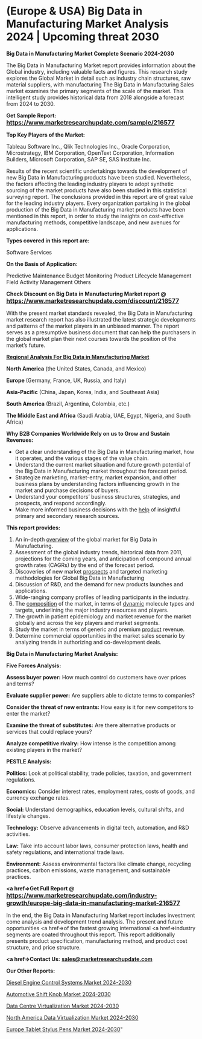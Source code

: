 # (Europe & USA) Big Data in Manufacturing Market Analysis 2024 | Upcoming threat 2030

<strong>Big Data in Manufacturing Market Complete Scenario 2024-2030</strong>

The Big Data in Manufacturing Market report provides information about the Global industry, including valuable facts and figures. This research study explores the Global Market in detail such as industry chain structures, raw material suppliers, with manufacturing The Big Data in Manufacturing Sales market examines the primary segments of the scale of the market. This intelligent study provides historical data from 2018 alongside a forecast from 2024 to 2030.

<strong>Get Sample Report: <a href=https://www.marketresearchupdate.com/sample/216577><font size=3 color=#0000ff>https://www.marketresearchupdate.com/sample/216577</font></a></strong>

<strong>Top Key Players of the Market:</strong>

Tableau Software Inc., Qlik Technologies Inc., Oracle Corporation, Microstrategy, IBM Corporation, OpenText Corporation, Information Builders, Microsoft Corporation, SAP SE, SAS Institute Inc.

Results of the recent scientific undertakings towards the development of new Big Data in Manufacturing products have been studied. Nevertheless, the factors affecting the leading industry players to adopt synthetic sourcing of the market products have also been studied in this statistical surveying report. The conclusions provided in this report are of great value for the leading industry players. Every organization partaking in the global production of the Big Data in Manufacturing market products have been mentioned in this report, in order to study the insights on cost-effective manufacturing methods, competitive landscape, and new avenues for applications.

<strong>Types covered in this report are: </strong>

Software
Services

<strong>On the Basis of Application:</strong>

Predictive Maintenance
Budget Monitoring
Product Lifecycle Management
Field Activity Management
Others

<strong>Check Discount on Big Data in Manufacturing Market report @ <a href=https://www.marketresearchupdate.com/discount/216577><font size=3 color=#0000ff>https://www.marketresearchupdate.com/discount/216577</font></a></strong>

With the present market standards revealed, the Big Data in Manufacturing market research report has also illustrated the latest strategic developments and patterns of the market players in an unbiased manner. The report serves as a presumptive business document that can help the purchasers in the global market plan their next courses towards the position of the market’s future.

<strong><u><b>Regional Analysis For Big Data in Manufacturing Market</b></u></strong>

<strong><b>North America</b></strong> (the United States, Canada, and Mexico)

<strong><b>Europe </b></strong>(Germany, France, UK, Russia, and Italy)

<strong><b>Asia-Pacific</b></strong> (China, Japan, Korea, India, and Southeast Asia)

<strong><b>South America</b></strong> (Brazil, Argentina, Colombia, etc.)

<strong><b>The Middle East and Africa</b></strong> (Saudi Arabia, UAE, Egypt, Nigeria, and South Africa)

<strong>Why B2B Companies Worldwide Rely on us to Grow and Sustain Revenues:</strong>
<ul>
  <li>Get a clear understanding of the Big Data in Manufacturing market, how it operates, and the various stages of the value chain.</li>
  <li>Understand the current market situation and future growth potential of the Big Data in Manufacturing market throughout the forecast period.</li>
  <li>Strategize marketing, market-entry, market expansion, and other business plans by understanding factors influencing growth in the market and purchase decisions of buyers.</li>
  <li>Understand your competitors’ business structures, strategies, and prospects, and respond accordingly.</li>
  <li>Make more informed business decisions with the <a href=ASDF991299>help</a> of insightful primary and secondary research sources.</li>
</ul>
<strong>This report provides:</strong>
<ol>
  <li>An in-depth <a href=>overview</a> of the global market for Big Data in Manufacturing.</li>
  <li>Assessment of the global industry trends, historical data from 2011, projections for the coming years, and anticipation of compound annual growth rates (CAGRs) by the end of the forecast period.</li>
  <li>Discoveries of new market <a href=>prospects</a> and targeted marketing methodologies for Global Big Data in Manufacturing</li>
  <li>Discussion of R&amp;D, and the demand for new products launches and applications.</li>
  <li>Wide-ranging company profiles of leading participants in the industry.</li>
  <li>The <a href=ASDF881288>composition</a> of the market, in terms of <a href=>dynamic</a> molecule types and targets, underlining the major industry resources and players.</li>
  <li>The growth in patient epidemiology and market revenue for the market globally and across the key players and market segments.</li>
  <li>Study the market in terms of generic and premium <a href=>product</a> revenue.</li>
  <li>Determine commercial opportunities in the market sales scenario by analyzing trends in authorizing and co-development deals.</li>
</ol>

<strong>Big Data in Manufacturing Market Analysis:</strong>

<strong>Five Forces Analysis:</strong>

<strong>Assess buyer power:</strong> How much control do customers have over prices and terms?

<strong>Evaluate supplier power:</strong> Are suppliers able to dictate terms to companies?

<strong>Consider the threat of new entrants:</strong> How easy is it for new competitors to enter the market?

<strong>Examine the threat of substitutes:</strong> Are there alternative products or services that could replace yours?

<strong>Analyze competitive rivalry:</strong> How intense is the competition among existing players in the market?

<strong>PESTLE Analysis:</strong>

<strong>Politics:</strong> Look at political stability, trade policies, taxation, and government regulations.

<strong>Economics:</strong> Consider interest rates, employment rates, costs of goods, and currency exchange rates.

<strong>Social:</strong> Understand demographics, education levels, cultural shifts, and lifestyle changes.

<strong>Technology:</strong> Observe advancements in digital tech, automation, and R&D activities.

<strong>Law:</strong> Take into account labor laws, consumer protection laws, health and safety regulations, and international trade laws.

<strong>Environment:</strong> Assess environmental factors like climate change, recycling practices, carbon emissions, waste management, and sustainable practices.

<strong><a href=>Get Full Report</a> @ <a href=https://www.marketresearchupdate.com/industry-growth/europe-big-data-in-manufacturing-market-216577><font size=3 color=#0000ff>https://www.marketresearchupdate.com/industry-growth/europe-big-data-in-manufacturing-market-216577</font></a></strong>

In the end, the Big Data in Manufacturing Market report includes investment come analysis and development trend analysis. The present and future opportunities <a href=>of</a> the fastest growing international <a href=>industry</a> segments are coated throughout this report. This report additionally presents product specification, manufacturing method, and product cost structure, and price structure.

<strong><a href=><strong>Contact Us:</strong></a></strong>
<strong>sales@marketresearchupdate.com</strong>

<strong>Our Other Reports:</strong>

<a href=https://www.linkedin.com/pulse/diesel-engine-control-systems-market-analysis>Diesel Engine Control Systems Market 2024-2030</a>

<a href=https://www.linkedin.com/pulse/automotive-shift-knob-market-2023-analysis-growth>Automotive Shift Knob Market 2024-2030</a>

<a href=https://www.linkedin.com/pulse/data-centre-virtualization-market-outlooks-2023>Data Centre Virtualization Market 2024-2030</a>

<a href=https://www.linkedin.com/pulse/north-america-data-virtualization-market-uxmpf/>North America Data Virtualization Market 2024-2030</a>

<a href=https://www.linkedin.com/pulse/europe-tablet-stylus-pens-market-research-w94lc/>Europe Tablet Stylus Pens Market 2024-2030</a>"
